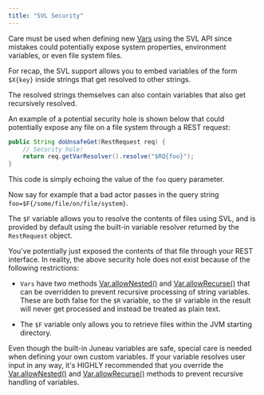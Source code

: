 ```yaml
---
title: "SVL Security"
---
```


Care must be used when defining new [Vars](API_DOCS/org/apache/juneau/svl/Var.html) using the SVL API since mistakes
could potentially expose system properties, environment variables, or even file system files.

For recap, the SVL support allows you to embed variables of the form `$X{key}` inside strings that get resolved to other
strings.

The resolved strings themselves can also contain variables that also get recursively resolved.

An example of a potential security hole is shown below that could potentially expose any file on a file system through a
REST request:

```java
public String doUnsafeGet(RestRequest req) {
    // Security hole!
    return req.getVarResolver().resolve("$RQ{foo}");
}
```

This code is simply echoing the value of the `foo` query parameter.

Now say for example that a bad actor passes in the query string `foo=$F{/some/file/on/file/system}`.

The `$F` variable allows you to resolve the contents of files using SVL, and is provided by default using the built-in
variable resolver returned by the `RestRequest` object.

You've potentially just exposed the contents of that file through your REST interface.
In reality, the above security hole does not exist because of the following restrictions:

- `Vars` have two methods [Var.allowNested()](API_DOCS/org/apache/juneau/svl/Var.html#allowNested()) and [Var.allowRecurse()](API_DOCS/org/apache/juneau/svl/Var.html#allowRecurse()) that can be overridden to prevent recursive processing of string variables.
  These are both false for the `$R` variable, so the `$F` variable in the result will never get processed and instead be
  treated as plain text.

- The `$F` variable only allows you to retrieve files within the JVM starting directory.

Even though the built-in Juneau variables are safe, special care is needed when defining your own custom variables.
If your variable resolves user input in any way, it's HIGHLY recommended that you override the [Var.allowNested()](API_DOCS/org/apache/juneau/svl/Var.html#allowNested()) and [Var.allowRecurse()](API_DOCS/org/apache/juneau/svl/Var.html#allowRecurse()) methods to prevent recursive handling of variables.
